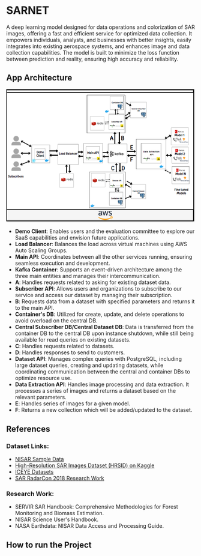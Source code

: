 # SARNET 
A deep learning model designed for data operations and colorization of SAR images, offering a fast and efficient service for optimized data collection. It empowers individuals, analysts, and businesses with better insights, easily integrates into existing aerospace systems, and enhances image and data collection capabilities. The model is built to minimize the loss function between prediction and reality, ensuring high accuracy and reliability.


## App Architecture 

![alt text](image.png)

- **Demo Client**: Enables users and the evaluation committee to explore our SaaS capabilities and envision future applications.
- **Load Balancer**: Balances the load across virtual machines using AWS Auto Scaling Groups.
- **Main API**: Coordinates between all the other services running, ensuring seamless execution and development.
- **Kafka Container**: Supports an event-driven architecture among the three main entities and manages their intercommunication.
- **A**: Handles requests related to asking for existing dataset data.
- **Subscriber API**: Allows users and organizations to subscribe to our service and access our dataset by managing their subscription.
- **B**: Requests data from a dataset with specified parameters and returns it to the main API.
- **Container's DB**: Utilized for create, update, and delete operations to avoid overload on the central DB.
- **Central Subscriber DB/Central Dataset DB**: Data is transferred from the container DB to the central DB upon instance shutdown, while still being available for read queries on existing datasets.
- **C**: Handles requests related to datasets.
- **D**: Handles responses to send to customers.
- **Dataset API**: Manages complex queries with PostgreSQL, including large dataset queries, creating and updating datasets, while coordinating communication between the central and container DBs to optimize resource use.
- **Data Extraction API**: Handles image processing and data extraction. It processes a series of images and returns a dataset based on the relevant parameters.
- **E**: Handles series of images for a given model.
- **F**: Returns a new collection which will be added/updated to the dataset.


## References

### Dataset Links:
- [NISAR Sample Data](https://nisar.jpl.nasa.gov/data/sample-data/)
- [High-Resolution SAR Images Dataset (HRSID) on Kaggle](https://www.kaggle.com/datasets/sarribere99/high-resolution-sar-images-dataset-hrsid)
- [ICEYE Datasets](https://www.iceye.com/resources/datasets)
- [SAR RadarCon 2018 Research Work](https://engineering.jhu.edu/vpatel36/wp-content/uploads/2018/08/SAR_RadarCon_2018.pdf)

### Research Work:
- SERVIR SAR Handbook: Comprehensive Methodologies for Forest Monitoring and Biomass Estimation.
- NISAR Science User's Handbook.
- NASA Earthdata: NISAR Data Access and Processing Guide.


## How to run the Project